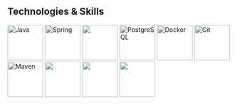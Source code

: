 ## Technologies & Skills
<p align="left">
  <img src="https://cdn.jsdelivr.net/gh/devicons/devicon@latest/icons/java/java-original.svg" alt="Java" width="80" height="80"/> 
  <img src="https://cdn.jsdelivr.net/gh/devicons/devicon@latest/icons/spring/spring-original.svg" alt="Spring" width="80" height="80"/> 
  <img src="https://cdn.jsdelivr.net/gh/devicons/devicon@latest/icons/hibernate/hibernate-original.svg" width="80" height="80"/> 
  <img src="https://cdn.jsdelivr.net/gh/devicons/devicon/icons/postgresql/postgresql-original.svg" alt="PostgreSQL" width="80" height="80"/> 
  <img src="https://cdn.jsdelivr.net/gh/devicons/devicon/icons/docker/docker-original.svg" alt="Docker" width="80" height="80"/>  
  <img src="https://cdn.jsdelivr.net/gh/devicons/devicon/icons/git/git-original.svg" alt="Git" width="80" height="80"/> 
  <img src="https://cdn.jsdelivr.net/gh/devicons/devicon/icons/maven/maven-original.svg" alt="Maven" width="80" height="80"/> 
  <img src="https://cdn.jsdelivr.net/gh/devicons/devicon@latest/icons/junit/junit-original.svg" width="80" height="80"/> 
  <img src="https://cdn.jsdelivr.net/gh/devicons/devicon@latest/icons/dbeaver/dbeaver-original.svg" width="80" height="80"/> 
  <img src="https://cdn.jsdelivr.net/gh/devicons/devicon@latest/icons/postman/postman-original.svg" width="80" height="80"/> 
</p>
